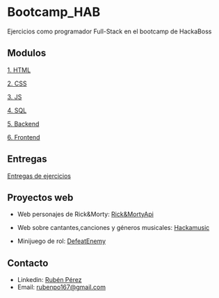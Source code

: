 # Bootcamp_HAB
Ejercicios como programador Full-Stack en el bootcamp de HackaBoss

## Modulos

[1. HTML](https://github.com/rubii9/Bootcamp_HAB/tree/master/HTML)

[2. CSS](https://github.com/rubii9/Bootcamp_HAB/tree/master/CSS)

[3. JS](https://github.com/rubii9/Bootcamp_HAB/tree/master/JS)

[4. SQL](https://github.com/rubii9/Bootcamp_HAB/tree/master/HTML)

[5. Backend](https://github.com/rubii9/Bootcamp_HAB/tree/master/Backend)

[6. Frontend](https://github.com/rubii9/Bootcamp_HAB/tree/master/Front-Vuejs)

## Entregas

[Entregas de ejercicios](https://github.com/rubii9/entregas-hab)


## Proyectos web

- Web personajes de Rick&Morty: [Rick&MortyApi](https://rickmortyrubii.netlify.app)

- Web sobre cantantes,canciones y géneros musicales: [Hackamusic](https://hackamusic-rubii.netlify.app/#/)

- Minijuego de rol: [DefeatEnemy](https://defeatenemyrubii.netlify.app)

## Contacto 

- Linkedin: [Rubén Pérez](https://www.linkedin.com/in/rubén-pérez-outeiral-8b4b041a0)
- Email: rubenpo167@gmail.com
